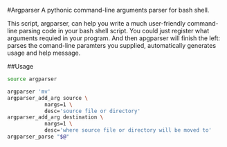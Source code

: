 #Argparser
A pythonic command-line arguments parser for bash shell.

This script, argparser, can help you write a much user-friendly command-line parsing code in your bash shell script. You could just register what arguments requied in your program. And then apgparser will finish the left: parses the comand-line paramters you supplied, automatically generates usage and help message.

##Usage
```bash
source argparser

argparser 'mv'
argparser_add_arg source \
            nargs=1 \
            desc='source file or directory'
argparser_add_arg destination \
            nargs=1 \
			desc='where source file or directory will be moved to'
argparser_parse "$@"
```
